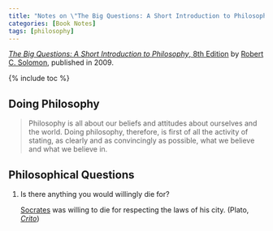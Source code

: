 ```yaml
---
title: "Notes on \"The Big Questions: A Short Introduction to Philosophy, 8th Edition\""
categories: [Book Notes]
tags: [philosophy]
---
```


[*The Big Questions: A Short Introduction to Philosophy*, 8th Edition](https://www.amazon.com/Big-Questions-Short-Introduction-Philosophy/dp/0495595152) by [Robert C. Solomon](https://en.wikipedia.org/wiki/Robert_C._Solomon), published in 2009.

{% include toc %}

## Doing Philosophy

> Philosophy is all about our beliefs and attitudes about ourselves and the world. Doing philosophy, therefore, is first of all the activity of stating, as clearly and as convincingly as possible, what we believe and what we believe in.

## Philosophical Questions

1. Is there anything you would willingly die for?

    [Socrates](https://en.wikipedia.org/wiki/Socrates) was willing to die for respecting the laws of his city. (Plato, [*Crito*](https://en.wikipedia.org/wiki/Crito))
